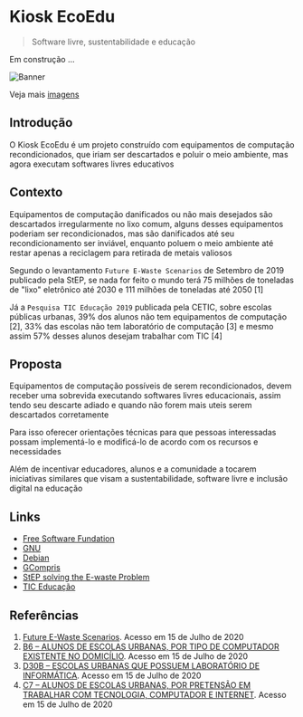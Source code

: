 # Kiosk EcoEdu

> Software livre, sustentabilidade e educação

Em construção ...

![Banner](https://pixelfed.social/storage/m/_v2/11720/beff4a2a7-9f0d20/FgkLsA96ik4d/k6akesfGIb3PQ6LnlW2lykIJ3e92sBZUjrWxomtM.png)

Veja mais [imagens](https://pixelfed.social/p/vitoranguia/193777600651464704)

## Introdução

O Kiosk EcoEdu é um projeto construído com equipamentos de computação
recondicionados, que iriam ser descartados e poluir o meio ambiente,
mas agora executam softwares livres educativos

## Contexto

Equipamentos de computação danificados ou não mais desejados são descartados
irregularmente no lixo comum, alguns desses equipamentos poderiam ser
recondicionados, mas são danificados até seu recondicionamento ser inviável,
enquanto poluem o meio ambiente até restar apenas a reciclagem para retirada
de metais valiosos

Segundo o levantamento `Future E-Waste Scenarios` de Setembro de 2019 publicado
pela StEP, se nada for feito o mundo terá 75 milhões de toneladas de "lixo"
eletrônico até 2030 e 111 milhões de toneladas até 2050 [1]

Já a `Pesquisa TIC Educação 2019` publicada pela CETIC, sobre escolas públicas
urbanas, 39% dos alunos não tem equipamentos de computação [2], 33% das escolas não
tem laboratório de computação [3] e mesmo assim 57% desses alunos desejam
trabalhar com TIC [4]

## Proposta

Equipamentos de computação possíveis de serem recondicionados, devem receber
uma sobrevida executando softwares livres educacionais, assim tendo seu
descarte adiado e quando não forem mais uteis serem descartados corretamente

Para isso oferecer orientações técnicas para que pessoas interessadas
possam implementá-lo e modificá-lo de acordo com os recursos e necessidades

Além de incentivar educadores, alunos e a comunidade a tocarem iniciativas
similares que visam a sustentabilidade, software livre e inclusão digital na educação

## Links 

* [Free Software Fundation](https://www.fsf.org/?set_language=pt-br)
* [GNU](https://www.gnu.org/home.pt-br.html)
* [Debian](https://www.debian.org/index.pt.html)
* [GCompris](https://gcompris.net/index-pt_BR.html)
* [StEP solving the E-waste Problem](http://www.step-initiative.org/other-publications.html)
* [TIC Educação](https://www.cetic.br/pt/pesquisa/educacao/indicadores)

## Referências
1. [Future E-Waste Scenarios](http://www.step-initiative.org/files/_documents/publications/FUTURE%20E-WASTE%20SCENARIOS_UNU_190829_low_screen.pdf). Acesso em 15 de Julho de 2020
2. [B6 – ALUNOS DE ESCOLAS URBANAS, POR TIPO DE COMPUTADOR EXISTENTE NO DOMICÍLIO](https://www.cetic.br/pt/tics/educacao/2019/escolas-urbanas-alunos/B6). Acesso em 15 de Julho de 2020
3. [D30B – ESCOLAS URBANAS QUE POSSUEM LABORATÓRIO DE INFORMÁTICA](https://www.cetic.br/pt/tics/educacao/2019/escolas-urbanas/D30B). Acesso em 15 de Julho de 2020
4. [C7 – ALUNOS DE ESCOLAS URBANAS, POR PRETENSÃO EM TRABALHAR COM TECNOLOGIA, COMPUTADOR E INTERNET](https://www.cetic.br/pt/tics/educacao/2019/escolas-urbanas-alunos/C7). Acesso em 15 de Julho de 2020



